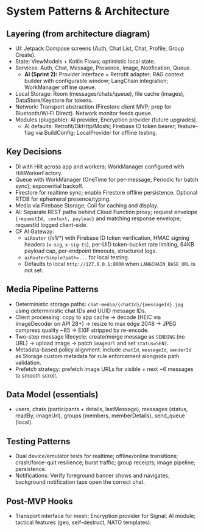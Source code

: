 # System Patterns & Architecture

## Layering (from architecture diagram)
- UI: Jetpack Compose screens (Auth, Chat List, Chat, Profile, Group Create).
- State: ViewModels + Kotlin Flows; optimistic local state.
- Services: Auth, Chat, Message, Presence, Image, Notification, Queue.
  - **AI (Sprint 2):** Provider interface + Retrofit adapter; RAG context builder with configurable window; LangChain integration; WorkManager offline queue.
- Local Storage: Room (messages/chats/queue), file cache (images), DataStore/Keystore for tokens.
- Network: Transport abstraction (Firestore client MVP; prep for Bluetooth/Wi‑Fi Direct). Network monitor feeds queue.
- Modules (pluggable): AI provider, Encryption provider (future upgrades).
  - AI defaults: Retrofit/OkHttp/Moshi; Firebase ID token bearer; feature-flag via BuildConfig; LocalProvider for offline testing.

## Key Decisions
- DI with Hilt across app and workers; WorkManager configured with HiltWorkerFactory.
- Queue with WorkManager (OneTime for per-message, Periodic for batch sync); exponential backoff.
- Firestore for realtime sync; enable Firestore offline persistence. Optional RTDB for ephemeral presence/typing.
- Media via Firebase Storage; Coil for caching and display.
- AI: Separate REST paths behind Cloud Function proxy; request envelope `{requestId, context, payload}` and matching response envelope; requestId logged client-side.
- CF AI Gateway:
  - `aiRouter` (/v1/*) with Firebase ID token verification, HMAC signing headers (`x-sig`, `x-sig-ts`), per‑UID token-bucket rate limiting, 64KB payload cap, per-endpoint timeouts, structured logs.
  - `aiRouterSimple?path=...` for local testing.
  - Defaults to local `http://127.0.0.1:8000` when `LANGCHAIN_BASE_URL` is not set.

## Media Pipeline Patterns
- Deterministic storage paths: `chat-media/{chatId}/{messageId}.jpg` using deterministic chat IDs and UUID message IDs.
- Client processing: copy to app cache → decode (HEIC via ImageDecoder on API 28+) → resize to max edge 2048 → JPEG compress quality ~85 → EXIF stripped by re-encode.
- Two-step message lifecycle: create/merge message as `SENDING` (no URL) → upload image → patch `imageUrl` and set `status=SENT`.
- Metadata-based policy alignment: include `chatId`, `messageId`, `senderId` as Storage custom metadata for rule enforcement alongside path validation.
- Prefetch strategy: prefetch image URLs for visible + next ~6 messages to smooth scroll.

## Data Model (essentials)
- users, chats (participants + details, lastMessage), messages (status, readBy, imageUrl), groups (members, memberDetails), send_queue (local).

## Testing Patterns
- Dual device/emulator tests for realtime; offline/online transitions; crash/force-quit resilience; burst traffic; group receipts; image pipeline; persistence.
- Notifications: Verify foreground banner shows and navigates; background notification taps open the correct chat.

## Post-MVP Hooks
- Transport interface for mesh; Encryption provider for Signal; AI module; tactical features (geo, self-destruct, NATO templates).

